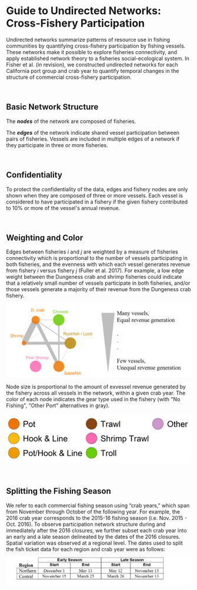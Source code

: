 # Guide to Undirected Networks: Cross-Fishery Participation

Undirected networks summarize patterns of resource use in fishing communities by quantifying cross-fishery participation by fishing vessels. These networks make it possible to explore fisheries connectivity, and apply established network theory to a fisheries social-ecological system. In Fisher et al. (in revision), we constructed undirected networks for each California port group and crab year to quantify temporal changes in the structure of commercial cross-fishery participation.

<br>

## Basic Network Structure

The ***nodes*** of the network are composed of fisheries.

The ***edges*** of the network indicate shared vessel participation between pairs of fisheries. Vessels are included in multiple edges of a network if they participate in three or more fisheries.

<br>

## Confidentiality

To protect the confidentiality of the data, edges and fishery nodes are only shown when they are composed of three or more vessels. Each vessel is considered to have participated in a fishery if the given fishery contributed to 10% or more of the vessel's annual revenue.

<br>

## Weighting and Color

Edges between fisheries *i* and *j* are weighted by a measure of fisheries connectivity which is proportional to the number of vessels participating in both fisheries, and the evenness with which each vessel generates revenue from fishery *i* versus fishery *j* (Fuller et al. 2017). For example, a low edge weight between the Dungeness crab and shrimp fisheries could indicate that a relatively small number of vessels participate in both fisheries, and/or those vessels generate a majority of their revenue from the Dungeness crab fishery. 

![undirected-network](https://github.com/mfisher5/ParticipationNetworks/blob/master/doc/img/undirected_network_example.png?raw=true)


Node size is proportional to the amount of exvessel revenue generated by the fishery across all vessels in the network, within a given crab year. The color of each node indicates the gear type used in the fishery (with "No Fishing", "Other Port" alternatives in gray). 

![node-color-legend](https://github.com/mfisher5/ParticipationNetworks/blob/master/doc/img/network_node_legend.png?raw=true)

<br>

## Splitting the Fishing Season

We refer to each commercial fishing season using “crab years,” which span from November through October of the following year. For example, the 2016 crab year corresponds to the 2015-16 fishing season (i.e. Nov. 2015 - Oct. 2016). To observe participation network structure during and immediately after the 2016 closures, we further subset each crab year into an early and a late season delineated by the dates of the 2016 closures. Spatial variation was observed at a regional level. The dates used to split the fish ticket data for each region and crab year were as follows:

![table-season-dates](https://github.com/mfisher5/ParticipationNetworks/blob/master/doc/img/table_split_crab_year_general.png?raw=true)

<br>







 
